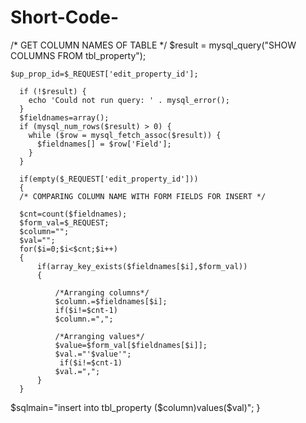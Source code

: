 Short-Code-
===========

/* GET COLUMN NAMES OF TABLE */
 	$result = mysql_query("SHOW COLUMNS FROM tbl_property");
	
	$up_prop_id=$_REQUEST['edit_property_id'];
	
      if (!$result) {
        echo 'Could not run query: ' . mysql_error();
      }
      $fieldnames=array();
      if (mysql_num_rows($result) > 0) {
        while ($row = mysql_fetch_assoc($result)) {
          $fieldnames[] = $row['Field'];
        }
      }
	  
	  if(empty($_REQUEST['edit_property_id']))
	  {
	  /* COMPARING COLUMN NAME WITH FORM FIELDS FOR INSERT */
	  
	  $cnt=count($fieldnames);
	  $form_val=$_REQUEST;
	  $column="";
	  $val="";
	  for($i=0;$i<$cnt;$i++)
	  {
		  if(array_key_exists($fieldnames[$i],$form_val))
		  {
			  
			  /*Arranging columns*/
			  $column.=$fieldnames[$i];
			  if($i!=$cnt-1)
			  $column.=",";
			  
			  /*Arranging values*/
			  $value=$form_val[$fieldnames[$i]];
			  $val.="'$value'";
			   if($i!=$cnt-1)
			  $val.=",";
		  }
	  }


$sqlmain="insert into tbl_property ($column)values($val)";
	  }
